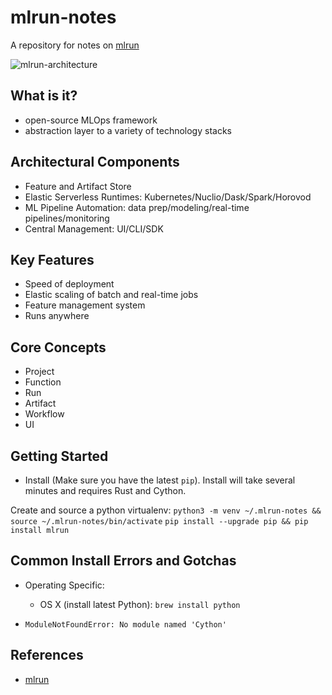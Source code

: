 # mlrun-notes
A repository for notes on [mlrun](https://github.com/mlrun/mlrun)

![mlrun-architecture](https://user-images.githubusercontent.com/58792/143601378-a3d957f9-b24e-4d7b-a990-3faf769b1e9f.png)

## What is it?

*  open-source MLOps framework
*  abstraction layer to a variety of technology stacks

## Architectural Components

* Feature and Artifact Store
* Elastic Serverless Runtimes:  Kubernetes/Nuclio/Dask/Spark/Horovod
* ML Pipeline Automation:  data prep/modeling/real-time pipelines/monitoring
* Central Management: UI/CLI/SDK

## Key Features

* Speed of deployment
* Elastic scaling of batch and real-time jobs
* Feature management system
* Runs anywhere

## Core Concepts

* Project
* Function
* Run
* Artifact
* Workflow
* UI

## Getting Started

* Install (Make sure you have the latest `pip`).  Install will take several minutes and requires Rust and Cython.

Create and source a python virtualenv:  `python3 -m venv ~/.mlrun-notes && source ~/.mlrun-notes/bin/activate`
`pip install --upgrade pip && pip install mlrun`


## Common Install Errors and Gotchas

* Operating Specific:
  * OS X (install latest Python):  `brew install python`   

* `ModuleNotFoundError: No module named 'Cython'`


## References

* [mlrun](https://github.com/mlrun/mlrun) 
